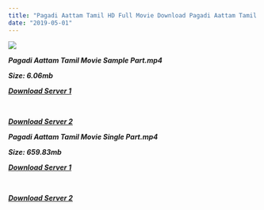```yaml
---
title: "Pagadi Aattam Tamil HD Full Movie Download Pagadi Aattam Tamil HD Movie Download"
date: "2019-05-01"
---
```


![](https://images.moviebuff.com/e389a5ce-046d-4472-be68-e523934b0fcc?w=1000)

**_Pagadi Aattam Tamil Movie Sample Part.mp4_**

**_Size: 6.06mb_**

**_[Download Server 1](http://dl2.tamilsrca.xyz/load/2017/Pagadi{1d8d357801e2f4b6710faa3d835097c5c618a0f0fcded2c527300dcab25e4b83}20Aattam/Pagadi{1d8d357801e2f4b6710faa3d835097c5c618a0f0fcded2c527300dcab25e4b83}20Aattam{1d8d357801e2f4b6710faa3d835097c5c618a0f0fcded2c527300dcab25e4b83}20(2017){1d8d357801e2f4b6710faa3d835097c5c618a0f0fcded2c527300dcab25e4b83}20HDRip{1d8d357801e2f4b6710faa3d835097c5c618a0f0fcded2c527300dcab25e4b83}20Sample{1d8d357801e2f4b6710faa3d835097c5c618a0f0fcded2c527300dcab25e4b83}20HD.mp4)_**

**_[  
](http://dl2.tamilsrca.xyz/load/2017/Pagadi{1d8d357801e2f4b6710faa3d835097c5c618a0f0fcded2c527300dcab25e4b83}20Aattam/Pagadi{1d8d357801e2f4b6710faa3d835097c5c618a0f0fcded2c527300dcab25e4b83}20Aattam{1d8d357801e2f4b6710faa3d835097c5c618a0f0fcded2c527300dcab25e4b83}20(2017){1d8d357801e2f4b6710faa3d835097c5c618a0f0fcded2c527300dcab25e4b83}20HDRip{1d8d357801e2f4b6710faa3d835097c5c618a0f0fcded2c527300dcab25e4b83}20Sample{1d8d357801e2f4b6710faa3d835097c5c618a0f0fcded2c527300dcab25e4b83}20HD.mp4)_**

**_[Download Server 2](http://dl2.tamilsrca.xyz/load/2017/Pagadi{1d8d357801e2f4b6710faa3d835097c5c618a0f0fcded2c527300dcab25e4b83}20Aattam/Pagadi{1d8d357801e2f4b6710faa3d835097c5c618a0f0fcded2c527300dcab25e4b83}20Aattam{1d8d357801e2f4b6710faa3d835097c5c618a0f0fcded2c527300dcab25e4b83}20(2017){1d8d357801e2f4b6710faa3d835097c5c618a0f0fcded2c527300dcab25e4b83}20HDRip{1d8d357801e2f4b6710faa3d835097c5c618a0f0fcded2c527300dcab25e4b83}20Sample{1d8d357801e2f4b6710faa3d835097c5c618a0f0fcded2c527300dcab25e4b83}20HD.mp4)_**

**_Pagadi Aattam Tamil Movie Single Part.mp4_**

**_Size: 659.83mb_**

**_[Download Server 1](http://dl2.tamilsrca.xyz/load/2017/Pagadi{1d8d357801e2f4b6710faa3d835097c5c618a0f0fcded2c527300dcab25e4b83}20Aattam/Pagadi{1d8d357801e2f4b6710faa3d835097c5c618a0f0fcded2c527300dcab25e4b83}20Aattam{1d8d357801e2f4b6710faa3d835097c5c618a0f0fcded2c527300dcab25e4b83}20(2017){1d8d357801e2f4b6710faa3d835097c5c618a0f0fcded2c527300dcab25e4b83}20HDRip{1d8d357801e2f4b6710faa3d835097c5c618a0f0fcded2c527300dcab25e4b83}20HD.mp4)_**

**_[  
](http://dl2.tamilsrca.xyz/load/2017/Pagadi{1d8d357801e2f4b6710faa3d835097c5c618a0f0fcded2c527300dcab25e4b83}20Aattam/Pagadi{1d8d357801e2f4b6710faa3d835097c5c618a0f0fcded2c527300dcab25e4b83}20Aattam{1d8d357801e2f4b6710faa3d835097c5c618a0f0fcded2c527300dcab25e4b83}20(2017){1d8d357801e2f4b6710faa3d835097c5c618a0f0fcded2c527300dcab25e4b83}20HDRip{1d8d357801e2f4b6710faa3d835097c5c618a0f0fcded2c527300dcab25e4b83}20HD.mp4)_**

**_[Download Server 2](http://dl2.tamilsrca.xyz/load/2017/Pagadi{1d8d357801e2f4b6710faa3d835097c5c618a0f0fcded2c527300dcab25e4b83}20Aattam/Pagadi{1d8d357801e2f4b6710faa3d835097c5c618a0f0fcded2c527300dcab25e4b83}20Aattam{1d8d357801e2f4b6710faa3d835097c5c618a0f0fcded2c527300dcab25e4b83}20(2017){1d8d357801e2f4b6710faa3d835097c5c618a0f0fcded2c527300dcab25e4b83}20HDRip{1d8d357801e2f4b6710faa3d835097c5c618a0f0fcded2c527300dcab25e4b83}20HD.mp4)_**
